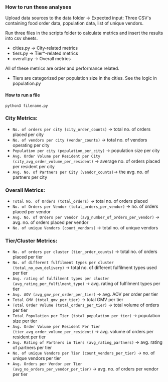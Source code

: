 ### How to run these analyses

Upload data sources to the data folder -> Expected input: Three CSV's containing food order data, population data, list of unique vendors.

Run three files in the scripts folder to calculate metrics and insert the results into csv sheets.

- cities.py -> City-related metrics
- tiers.py -> Tier*-related metrics
- overall.py -> Overall metrics

All of these metrics are order and performance related.
* Tiers are categorized per population size in the cities. See the logic in population.py

#### How to run a file
    python3 filename.py


### **City Metrics:**

- `No. of orders per city (city_order_counts)` → total no. of orders placed per city
- `No. of vendors per city (vendor_counts)` → total no. of vendors operating per city
- `Population per city (population_per_city)` → population size per city
- `Avg. Order Volume per Resident per City (city_avg_order_volume_per_resident)` → average no. of orders placed per resident per city
- `Avg. No. of Partners per City (vendor_counts)`→ the avg. no. of partners per city

### **Overall Metrics:**

- `Total No. of Orders (total_orders)` → total no. of orders placed
- `No. of Orders per Vendor (total_orders_per_vendor)` → no. of orders placed per vendor
- `Avg. No. of Orders per Vendor (avg_number_of_orders_per_vendor)` → avg. no. of orders placed per vendor
- `No. of unique Vendors (count_vendors)` → total no. of unique vendors

### **Tier/Cluster Metrics:**

- `No. of orders per cluster (tier_order_counts)` → total no. of orders placed per tier
- `No. of different fulfilment types per cluster (total_no_own_delivery)` → total no. of different fulfilment types used per tier
- `Avg. rating of fulfilment types per cluster (avg_rating_per_fulfilment_type)` → avg. rating of fulfilment types per tier
- `Avg. AOV (avg_gmv_per_order_per_tier)` → avg. AOV per order per tier
- `Total GMV (total_gmv_per_tier)` → total GMV per tier
- `Total Order Volume (total_orders_per_tier)` → total volume of orders per tier
- `Total Population per Tier (total_population_per_tier)` → population size per tier
- `Avg. Order Volume per Resident Per Tier (tier_avg_order_volume_per_resident)` → avg. volume of orders per resident per tier
- `Avg. Rating of Partners in Tiers (avg_rating_partners)` → avg. rating of partners per tier
- `No. of unique Vendors per Tier (count_vendors_per_tier)` → no. of unique vendors per tier
- `Avg. Orders per Vendor per Tier (avg_no_orders_per_vendor_per_tier)` → avg. no. of orders per vendor per tier